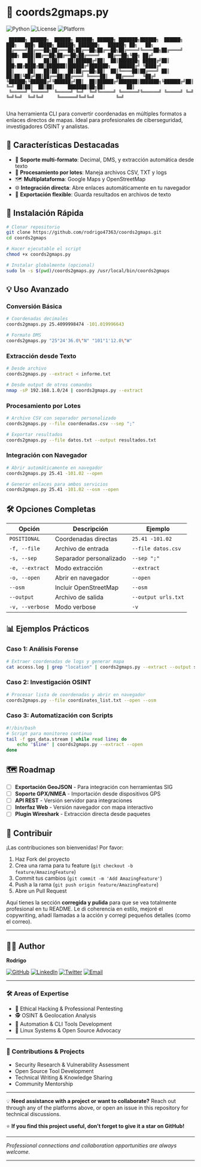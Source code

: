# 📍 coords2gmaps.py

![Python](https://img.shields.io/badge/python-3.8%2B-blue)
![License](https://img.shields.io/badge/license-GPL--3.0-green)
![Platform](https://img.shields.io/badge/platform-Linux%20%7C%20Windows%20%7C%20macOS-lightgrey)

```
 ██████╗ ██████╗  ██████╗ ██████╗ ██████╗ ███████╗██████╗  ██████╗ ███╗   ███╗ █████╗ ██████╗ ███████╗   ██████╗ ██╗   ██╗
██╔════╝██╔═══██╗██╔═══██╗██╔══██╗██╔══██╗██╔════╝╚════██╗██╔════╝ ████╗ ████║██╔══██╗██╔══██╗██╔════╝   ██╔══██╗╚██╗ ██╔╝
██║     ██║   ██║██║   ██║██████╔╝██║  ██║███████╗ █████╔╝██║  ███╗██╔████╔██║███████║██████╔╝███████╗   ██████╔╝ ╚████╔╝ 
██║     ██║   ██║██║   ██║██╔══██╗██║  ██║╚════██║██╔═══╝ ██║   ██║██║╚██╔╝██║██╔══██║██╔═══╝ ╚════██║   ██╔═══╝   ╚██╔╝  
╚██████╗╚██████╔╝╚██████╔╝██║  ██║██████╔╝███████║███████╗╚██████╔╝██║ ╚═╝ ██║██║  ██║██║     ███████║██╗██║        ██║   
 ╚═════╝ ╚═════╝  ╚═════╝ ╚═╝  ╚═╝╚═════╝ ╚══════╝╚══════╝ ╚═════╝ ╚═╝     ╚═╝╚═╝  ╚═╝╚═╝     ╚══════╝╚═╝╚═╝        ╚═╝   
                                                                                                                          
```

Una herramienta CLI para convertir coordenadas en múltiples formatos a enlaces directos de mapas. Ideal para profesionales de ciberseguridad, investigadores OSINT y analistas.

## 🌟 Características Destacadas

- 🎯 **Soporte multi-formato**: Decimal, DMS, y extracción automática desde texto
- 📁 **Procesamiento por lotes**: Maneja archivos CSV, TXT y logs
- 🗺️ **Multiplataforma**: Google Maps y OpenStreetMap
- 🌐 **Integración directa**: Abre enlaces automáticamente en tu navegador
- 💾 **Exportación flexible**: Guarda resultados en archivos de texto

## 🚀 Instalación Rápida

```bash
# Clonar repositorio
git clone https://github.com/rodrigo47363/coords2gmaps.git
cd coords2gmaps

# Hacer ejecutable el script
chmod +x coords2gmaps.py

# Instalar globalmente (opcional)
sudo ln -s $(pwd)/coords2gmaps.py /usr/local/bin/coords2gmaps
```

## 💡 Uso Avanzado

### Conversión Básica
```bash
# Coordenadas decimales
coords2gmaps.py 25.4099998474 -101.019996643

# Formato DMS
coords2gmaps.py "25°24'36.0\"N" "101°1'12.0\"W"
```

### Extracción desde Texto
```bash
# Desde archivo
coords2gmaps.py --extract < informe.txt

# Desde output de otros comandos
nmap -sP 192.168.1.0/24 | coords2gmaps.py --extract
```

### Procesamiento por Lotes
```bash
# Archivo CSV con separador personalizado
coords2gmaps.py --file coordenadas.csv --sep ";"

# Exportar resultados
coords2gmaps.py --file datos.txt --output resultados.txt
```

### Integración con Navegador
```bash
# Abrir automáticamente en navegador
coords2gmaps.py 25.41 -101.02 --open

# Generar enlaces para ambos servicios
coords2gmaps.py 25.41 -101.02 --osm --open
```

## 🛠️ Opciones Completas

| Opción | Descripción | Ejemplo |
|--------|-------------|---------|
| `POSITIONAL` | Coordenadas directas | `25.41 -101.02` |
| `-f, --file` | Archivo de entrada | `--file datos.csv` |
| `-s, --sep` | Separador personalizado | `--sep ";"` |
| `-e, --extract` | Modo extracción | `--extract` |
| `-o, --open` | Abrir en navegador | `--open` |
| `--osm` | Incluir OpenStreetMap | `--osm` |
| `--output` | Archivo de salida | `--output urls.txt` |
| `-v, --verbose` | Modo verbose | `-v` |

## 📊 Ejemplos Prácticos

### Caso 1: Análisis Forense
```bash
# Extraer coordenadas de logs y generar mapa
cat access.log | grep "location" | coords2gmaps.py --extract --output suspicious_locations.txt
```

### Caso 2: Investigación OSINT
```bash
# Procesar lista de coordenadas y abrir en navegador
coords2gmaps.py --file coordinates_list.txt --open --osm
```

### Caso 3: Automatización con Scripts
```bash
#!/bin/bash
# Script para monitoreo continuo
tail -f gps_data.stream | while read line; do
    echo "$line" | coords2gmaps.py --extract --open
done
```

## 🗺️ Roadmap

- [ ] **Exportación GeoJSON** - Para integración con herramientas SIG
- [ ] **Soporte GPX/NMEA** - Importación desde dispositivos GPS
- [ ] **API REST** - Versión servidor para integraciones
- [ ] **Interfaz Web** - Versión navegador con mapa interactivo
- [ ] **Plugin Wireshark** - Extracción directa desde paquetes

## 🤝 Contribuir

¡Las contribuciones son bienvenidas! Por favor:

1. Haz Fork del proyecto
2. Crea una rama para tu feature (`git checkout -b feature/AmazingFeature`)
3. Commit tus cambios (`git commit -m 'Add AmazingFeature'`)
4. Push a la rama (`git push origin feature/AmazingFeature`)
5. Abre un Pull Request



Aquí tienes la sección **corregida y pulida** para que se vea totalmente profesional en tu README. Le di coherencia en estilo, mejoré el copywriting, añadí llamadas a la acción y corregí pequeños detalles (como el correo).

---

## 👨‍💻 Author

**Rodrigo**

[![GitHub](https://img.shields.io/badge/GitHub-rodrigo47363-181717?style=flat\&logo=github)](https://github.com/rodrigo47363)
[![LinkedIn](https://img.shields.io/badge/LinkedIn-Rodrigo_V-0A66C2?style=flat\&logo=linkedin)](https://www.linkedin.com/in/rodrigo-v-695728215/)
[![Twitter](https://img.shields.io/badge/Twitter-@rodrigo47363-1DA1F2?style=flat\&logo=twitter)](https://twitter.com/rodrigo47363)
[![Email](https://img.shields.io/badge/Email-rodrigovil@proton.me-D14836?style=flat\&logo=protonmail)](mailto:rodrigovil@proton.me)

---

### 🛠️ Areas of Expertise

* 🔐 Ethical Hacking & Professional Pentesting
* 🕵️ OSINT & Geolocation Analysis
* 🤖 Automation & CLI Tools Development
* 🐧 Linux Systems & Open Source Advocacy

---

### 📂 Contributions & Projects

* Security Research & Vulnerability Assessment
* Open Source Tool Development
* Technical Writing & Knowledge Sharing
* Community Mentorship

---

💡 **Need assistance with a project or want to collaborate?**
Reach out through any of the platforms above, or open an issue in this repository for technical discussions.

⭐ **If you find this project useful, don’t forget to give it a star on GitHub!**

---

*Professional connections and collaboration opportunities are always welcome.*

---
